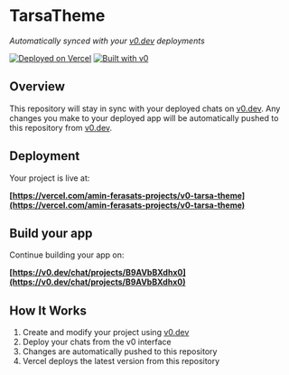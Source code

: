 # TarsaTheme

*Automatically synced with your [v0.dev](https://v0.dev) deployments*

[![Deployed on Vercel](https://img.shields.io/badge/Deployed%20on-Vercel-black?style=for-the-badge&logo=vercel)](https://vercel.com/amin-ferasats-projects/v0-tarsa-theme)
[![Built with v0](https://img.shields.io/badge/Built%20with-v0.dev-black?style=for-the-badge)](https://v0.dev/chat/projects/B9AVbBXdhx0)

## Overview

This repository will stay in sync with your deployed chats on [v0.dev](https://v0.dev).
Any changes you make to your deployed app will be automatically pushed to this repository from [v0.dev](https://v0.dev).

## Deployment

Your project is live at:

**[https://vercel.com/amin-ferasats-projects/v0-tarsa-theme](https://vercel.com/amin-ferasats-projects/v0-tarsa-theme)**

## Build your app

Continue building your app on:

**[https://v0.dev/chat/projects/B9AVbBXdhx0](https://v0.dev/chat/projects/B9AVbBXdhx0)**

## How It Works

1. Create and modify your project using [v0.dev](https://v0.dev)
2. Deploy your chats from the v0 interface
3. Changes are automatically pushed to this repository
4. Vercel deploys the latest version from this repository